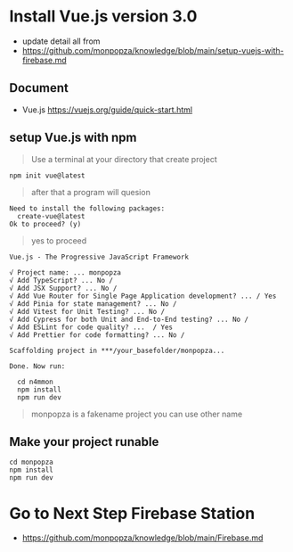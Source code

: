 # Install Vue.js version 3.0
- update detail all from 
- https://github.com/monpopza/knowledge/blob/main/setup-vuejs-with-firebase.md
## Document 
- Vue.js https://vuejs.org/guide/quick-start.html

## setup Vue.js with npm
> Use a terminal at your directory that create project
```
npm init vue@latest
```
> after that a program will quesion
```
Need to install the following packages:
  create-vue@latest
Ok to proceed? (y)
```
> yes to proceed 
```
Vue.js - The Progressive JavaScript Framework

√ Project name: ... monpopza
√ Add TypeScript? ... No / 
√ Add JSX Support? ... No /
√ Add Vue Router for Single Page Application development? ... / Yes
√ Add Pinia for state management? ... No /
√ Add Vitest for Unit Testing? ... No / 
√ Add Cypress for both Unit and End-to-End testing? ... No / 
√ Add ESLint for code quality? ...  / Yes
√ Add Prettier for code formatting? ... No /

Scaffolding project in ***/your_basefolder/monpopza...

Done. Now run:

  cd n4mmon
  npm install
  npm run dev

```
> monpopza is a fakename project you can use other name
## Make your project runable
```
cd monpopza
npm install
npm run dev
```

# Go to Next Step Firebase Station
- https://github.com/monpopza/knowledge/blob/main/Firebase.md
